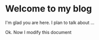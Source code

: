 # Welcome to my blog

I'm glad you are here. I plan to talk about ...

Ok. Now I modify this document
